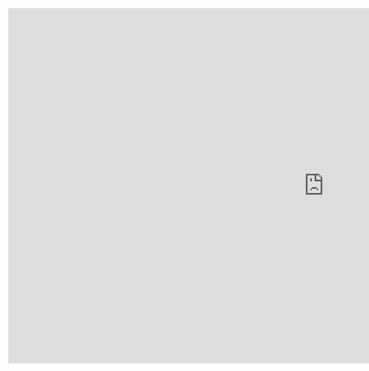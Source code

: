 <iframe width="1280" height="720" src="https://web.microsoftstream.com/embed/video/cfdb0d7c-f07a-4239-ba8d-a9c943200f1d?autoplay=false&amp;showinfo=true" allowfullscreen style="border:none;"></iframe>